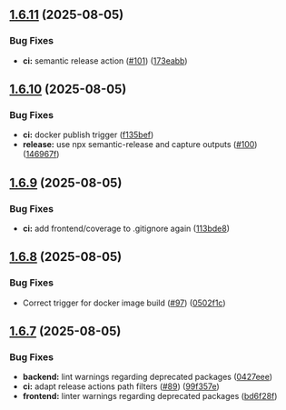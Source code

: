 ## [1.6.11](https://github.com/homa8511/turnier-app/compare/v1.6.10...v1.6.11) (2025-08-05)


### Bug Fixes

* **ci:** semantic release action ([#101](https://github.com/homa8511/turnier-app/issues/101)) ([173eabb](https://github.com/homa8511/turnier-app/commit/173eabb8fbe0d930a69263e2863b470f511a1d96))

## [1.6.10](https://github.com/homa8511/turnier-app/compare/v1.6.9...v1.6.10) (2025-08-05)


### Bug Fixes

* **ci:** docker publish trigger ([f135bef](https://github.com/homa8511/turnier-app/commit/f135bef6e90d436251bfbdfe9f3a02d5acca0250))
* **release:** use npx semantic-release and capture outputs ([#100](https://github.com/homa8511/turnier-app/issues/100)) ([146967f](https://github.com/homa8511/turnier-app/commit/146967f80240b36da96974ba79f2155a2fb4f7c6))

## [1.6.9](https://github.com/homa8511/turnier-app/compare/v1.6.8...v1.6.9) (2025-08-05)


### Bug Fixes

* **ci:** add frontend/coverage to .gitignore again ([113bde8](https://github.com/homa8511/turnier-app/commit/113bde8781779c6379a50097f5b524eb4e68f26b))

## [1.6.8](https://github.com/homa8511/turnier-app/compare/v1.6.7...v1.6.8) (2025-08-05)


### Bug Fixes

* Correct trigger for docker image build ([#97](https://github.com/homa8511/turnier-app/issues/97)) ([0502f1c](https://github.com/homa8511/turnier-app/commit/0502f1c2873882ea3d7282e12cb30e168ee1f356))

## [1.6.7](https://github.com/homa8511/turnier-app/compare/v1.6.6...v1.6.7) (2025-08-05)


### Bug Fixes

* **backend:** lint warnings regarding deprecated packages ([0427eee](https://github.com/homa8511/turnier-app/commit/0427eee4d0e9839d9d9e2948b0bb0e30c94b221b))
* **ci:** adapt release actions path filters ([#89](https://github.com/homa8511/turnier-app/issues/89)) ([99f357e](https://github.com/homa8511/turnier-app/commit/99f357e331939a55c43c6d4afccdd9a077f79f02))
* **frontend:** linter warnings regarding deprecated packages ([bd6f28f](https://github.com/homa8511/turnier-app/commit/bd6f28fb718c992daac2247073384365222a4162))
